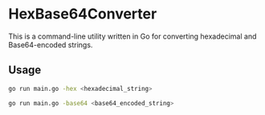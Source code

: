 # HexBase64Converter

This is a command-line utility written in Go for converting hexadecimal and Base64-encoded strings.

## Usage

```bash
go run main.go -hex <hexadecimal_string>

go run main.go -base64 <base64_encoded_string>

```
